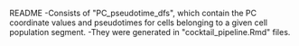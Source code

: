 README
-Consists of "PC_pseudotime_dfs", which contain the PC coordinate values and pseudotimes for cells belonging to a given cell population segment. 
-They were generated in "cocktail_pipeline.Rmd" files. 
